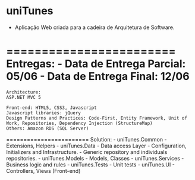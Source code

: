 uniTunes
========================

- Aplicação Web criada para a cadeira de Arquitetura de Software.

========================
	Entregas:
	- Data de Entrega Parcial: 05/06
	- Data de Entrega Final: 12/06
========================
	Architecture:
	ASP.NET MVC 5

	Front-end: HTML5, CSS3, Javascript
	Javascript libraries: jQuery
	Design Patterns and Practices: Code-First, Entity Framework, Unit of Work, Repositories, Dependency Injection (StructureMap)
	Others: Amazon RDS (SQL Server)
========================
	Solution:
	- uniTunes.Common
		- Extensions, Helpers
	- uniTunes.Data
	  	- Data access Layer
		- Configuration, Initializers and Infrastructure.
		- Generic repository and individuals repositories.
	- uniTunes.Models
		- Models, Classes
	- uniTunes.Services
		- Business logic and rules
	- uniTunes.Tests
		- Unit tests
	- uniTunes.UI
		- Controllers, Views (Front-end)
